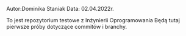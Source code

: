 Autor:Dominika Staniak
Data: 02.04.2022r.


To jest repozytorium testowe z Inżynierii Oprogramowania
Będą tutaj pierwsze próby dotyczące commitów i branchy.
